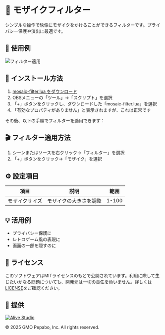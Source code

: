 # 🎨 モザイクフィルター

シンプルな操作で映像にモザイクをかけることができるフィルターです。プライバシー保護や演出に最適です。

## 🎥 使用例

![フィルター適用](./screenshot.png)

## 🔧 インストール方法

1. <a href="https://raw.githubusercontent.com/pepabo/alive-project-obs-plugins/main/scripts/mosaic-filter/mosaic-filter.lua" download="mosaic-filter.lua">mosaic-filter.lua をダウンロード</a>
2. OBSメニューの「ツール」→「スクリプト」を選択
3. 「+」ボタンをクリックし、ダウンロードした「mosaic-filter.lua」を選択
4. 「有効なプロパティがありません」と表示されますが、これは正常です

その後、以下の手順でフィルターを適用できます：

## 🎬 フィルター適用方法

1. シーンまたはソースを右クリック→「フィルター」を選択
2. 「+」ボタンをクリック→「モザイク」を選択

## ⚙️ 設定項目

| 項目           | 説明                   | 範囲  |
| -------------- | ---------------------- | ----- |
| モザイクサイズ | モザイクの大きさを調整 | 1-100 |

## 💡 活用例

- プライバシー保護に
- レトロゲーム風の表現に
- 画面の一部を隠すのに

## 📝 ライセンス

このソフトウェアはMITライセンスのもとで公開されています。利用に際して生じたいかなる問題についても、開発元は一切の責任を負いません。詳しくは[LICENSE](../../LICENSE)をご確認ください。

## 🎯 提供

[![Alive Studio](../../assets/alive-studio-logo.png)](https://alive-project.com/studio)

© 2025 GMO Pepabo, Inc. All rights reserved.